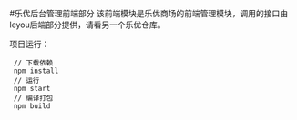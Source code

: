 #乐优后台管理前端部分
该前端模块是乐优商场的前端管理模块，调用的接口由leyou后端部分提供，请看另一个乐优仓库。

项目运行：
```shell
 // 下载依赖
 npm install
 // 运行
 npm start
 // 编译打包
 npm build

